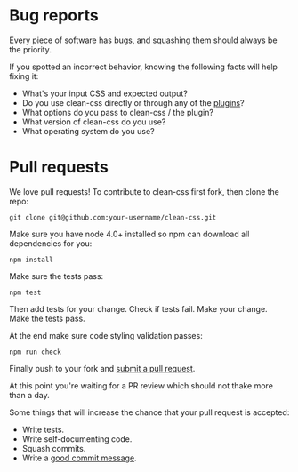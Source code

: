 # Bug reports

Every piece of software has bugs, and squashing them should always be the priority.

If you spotted an incorrect behavior, knowing the following facts will help fixing it:

* What's your input CSS and expected output?
* Do you use clean-css directly or through any of the [plugins](https://github.com/jakubpawlowicz/clean-css#how-to-use-clean-css-with-build-tools)?
* What options do you pass to clean-css / the plugin?
* What version of clean-css do you use?
* What operating system do you use?

# Pull requests

We love pull requests! To contribute to clean-css first fork, then clone the repo:

```shell
git clone git@github.com:your-username/clean-css.git
```

Make sure you have node 4.0+ installed so npm can download all dependencies for you:

```shell
npm install
```

Make sure the tests pass:

```shell
npm test
```

Then add tests for your change. Check if tests fail. Make your change. Make the tests pass.

At the end make sure code styling validation passes:

```shell
npm run check
```

Finally push to your fork and [submit a pull request](https://github.com/jakubpawlowicz/clean-css/compare/).

At this point you're waiting for a PR review which should not thake more than a day.

Some things that will increase the chance that your pull request is accepted:

* Write tests.
* Write self-documenting code.
* Squash commits.
* Write a [good commit message](http://tbaggery.com/2008/04/19/a-note-about-git-commit-messages.html).
